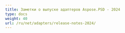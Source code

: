 ```yaml
---
title: Заметки о выпуске адаптеров Aspose.PSD - 2024
type: docs
weight: 40
url: /ru/net/adapters/release-notes-2024/
---
```

